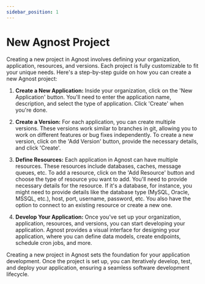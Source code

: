 ```yaml
---
sidebar_position: 1
---
```


# New Agnost Project

Creating a new project in Agnost involves defining your organization,
application, resources, and versions. Each project is fully customizable to fit
your unique needs. Here's a step-by-step guide on how you can create a new
Agnost project:

1. **Create a New Application:** Inside your organization, click on the 'New
   Application' button. You'll need to enter the application name, description,
   and select the type of application. Click 'Create' when you're done.

2. **Create a Version:** For each application, you can create multiple versions.
   These versions work similar to branches in git, allowing you to work on
   different features or bug fixes independently. To create a new version, click
   on the 'Add Version' button, provide the necessary details, and click
   'Create'.

3. **Define Resources:** Each application in Agnost can have multiple resources.
   These resources include databases, caches, message queues, etc. To add a
   resource, click on the 'Add Resource' button and choose the type of resource
   you want to add. You'll need to provide necessary details for the resource.
   If it's a database, for instance, you might need to provide details like the
   database type (MySQL, Oracle, MSSQL, etc.), host, port, username, password,
   etc. You also have the option to connect to an existing resource or create a
   new one.

4. **Develop Your Application:** Once you've set up your organization,
   application, resources, and versions, you can start developing your
   application. Agnost provides a visual interface for designing your
   application, where you can define data models, create endpoints, schedule
   cron jobs, and more.

Creating a new project in Agnost sets the foundation for your application
development. Once the project is set up, you can iteratively develop, test, and
deploy your application, ensuring a seamless software development lifecycle.

